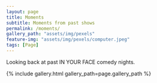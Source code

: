 ```yaml
---
layout: page
title: Moments
subtitle: Moments from past shows
permalink: /moments/
gallery_path: "assets/img/pexels"
feature-img: "assets/img/pexels/computer.jpeg"
tags: [Page]
---
```


Looking back at past IN YOUR FACE comedy nights.


{% include gallery.html gallery_path=page.gallery_path %}
